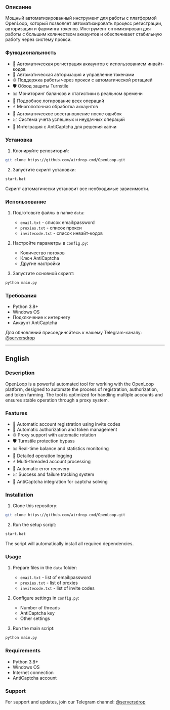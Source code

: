 ### Описание
 Мощный автоматизированный инструмент для работы с платформой OpenLoop, который позволяет автоматизировать процесс регистрации, авторизации и фарминга токенов. Инструмент оптимизирован для работы с большим количеством аккаунтов и обеспечивает стабильную работу через систему прокси.

### Функциональность
- 🔄 Автоматическая регистрация аккаунтов с использованием инвайт-кодов
- 🔐 Автоматическая авторизация и управление токенами
- 🌐 Поддержка работы через прокси с автоматической ротацией
- 🛡️ Обход защиты Turnstile 
- 📊 Мониторинг балансов и статистики в реальном времени
- 📝 Подробное логирование всех операций
- ⚡ Многопоточная обработка аккаунтов
- 🔄 Автоматическое восстановление после ошибок
- 📈 Система учета успешных и неудачных операций
- 🔌 Интеграция с AntiCaptcha для решения капчи

### Установка
1. Клонируйте репозиторий:
```bash
git clone https://github.com/airdrop-cmd/OpenLoop.git
```

2. Запустите скрипт установки:
```bash
start.bat
```
Скрипт автоматически установит все необходимые зависимости.

### Использование
1. Подготовьте файлы в папке `data`:
   - `email.txt` - список email:password
   - `proxies.txt` - список прокси
   - `invitecode.txt` - список инвайт-кодов

2. Настройте параметры в `config.py`:
   - Количество потоков
   - Ключ AntiCaptcha
   - Другие настройки

3. Запустите основной скрипт:
```bash
python main.py
```

### Требования
- Python 3.8+
- Windows OS
- Подключение к интернету
- Аккаунт AntiCaptcha

Для обновлений присоединяйтесь к нашему Telegram-каналу: [@serversdrop](https://t.me/serversdrop)

---

## English

### Description
OpenLoop is a powerful automated tool for working with the OpenLoop platform, designed to automate the process of registration, authorization, and token farming. The tool is optimized for handling multiple accounts and ensures stable operation through a proxy system.

### Features
- 🔄 Automatic account registration using invite codes
- 🔐 Automatic authorization and token management
- 🌐 Proxy support with automatic rotation
- 🛡️ Turnstile protection bypass 
- 📊 Real-time balance and statistics monitoring
- 📝 Detailed operation logging
- ⚡ Multi-threaded account processing
- 🔄 Automatic error recovery
- 📈 Success and failure tracking system
- 🔌 AntiCaptcha integration for captcha solving

### Installation
1. Clone this repository:
```bash
git clone https://github.com/airdrop-cmd/OpenLoop.git
```

2. Run the setup script:
```bash
start.bat
```
The script will automatically install all required dependencies.

### Usage
1. Prepare files in the `data` folder:
   - `email.txt` - list of email:password
   - `proxies.txt` - list of proxies
   - `invitecode.txt` - list of invite codes

2. Configure settings in `config.py`:
   - Number of threads
   - AntiCaptcha key
   - Other settings

3. Run the main script:
```bash
python main.py
```

### Requirements
- Python 3.8+
- Windows OS
- Internet connection
- AntiCaptcha account

### Support
For support and updates, join our Telegram channel: [@serversdrop](https://t.me/serversdrop) 